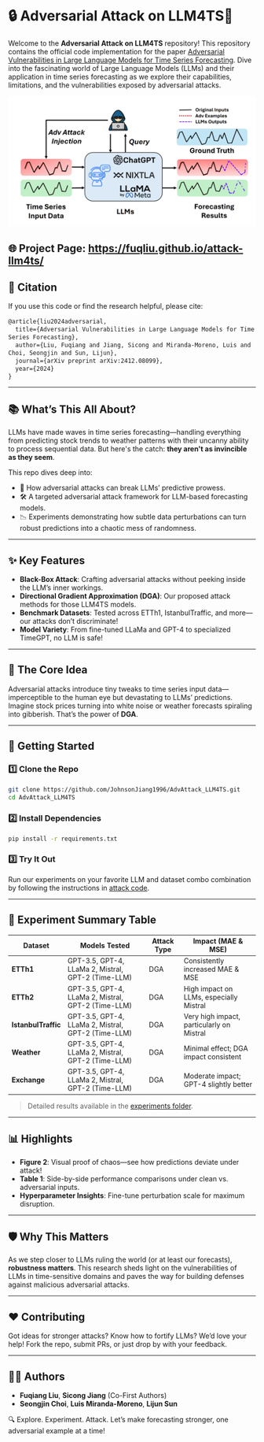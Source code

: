 # 🔒 Adversarial Attack on LLM4TS🚀

Welcome to the **Adversarial Attack on LLM4TS** repository! This repository contains the official code implementation for the paper [Adversarial Vulnerabilities in Large Language Models for Time Series Forecasting](https://arxiv.org/abs/2412.08099). Dive into the fascinating world of Large Language Models (LLMs) and their application in time series forecasting as we explore their capabilities, limitations, and the vulnerabilities exposed by adversarial attacks.

![Adversarial Black-box Attack for LLM in Time Series Forecasting](experiments/attack.png)

🌐 Project Page: https://fuqliu.github.io/attack-llm4ts/
---

## 📜 Citation

If you use this code or find the research helpful, please cite:
```
@article{liu2024adversarial,
  title={Adversarial Vulnerabilities in Large Language Models for Time Series Forecasting},
  author={Liu, Fuqiang and Jiang, Sicong and Miranda-Moreno, Luis and Choi, Seongjin and Sun, Lijun},
  journal={arXiv preprint arXiv:2412.08099},
  year={2024}
}
```

---

## 📚 What’s This All About?

LLMs have made waves in time series forecasting—handling everything from predicting stock trends to weather patterns with their uncanny ability to process sequential data. But here's the catch: **they aren't as invincible as they seem**.

This repo dives deep into:

- 🚧 How adversarial attacks can break LLMs’ predictive prowess.
- 🛠️ A targeted adversarial attack framework for LLM-based forecasting models.
- 📉 Experiments demonstrating how subtle data perturbations can turn robust predictions into a chaotic mess of randomness.

---

## ✨ Key Features

- **Black-Box Attack**: Crafting adversarial attacks without peeking inside the LLM’s inner workings.
- **Directional Gradient Approximation (DGA)**: Our proposed attack methods for those LLM4TS models.
- **Benchmark Datasets**: Tested across ETTh1, IstanbulTraffic, and more—our attacks don’t discriminate!
- **Model Variety**: From fine-tuned LLaMa and GPT-4 to specialized TimeGPT, no LLM is safe!

---

## 🎯 The Core Idea

Adversarial attacks introduce tiny tweaks to time series input data—imperceptible to the human eye but devastating to LLMs’ predictions. Imagine stock prices turning into white noise or weather forecasts spiraling into gibberish. That’s the power of **DGA**. 


---

## 🚀 Getting Started

### 1️⃣ Clone the Repo
```bash
git clone https://github.com/JohnsonJiang1996/AdvAttack_LLM4TS.git
cd AdvAttack_LLM4TS
```

### 2️⃣ Install Dependencies
```bash
pip install -r requirements.txt
```

### 3️⃣ Try It Out
Run our experiments on your favorite LLM and dataset combo combination by following the instructions in  [attack code](attack/).

---

## 🧪 Experiment Summary Table

| Dataset            | Models Tested                                           | Attack Type | Impact (MAE & MSE)                      |
|--------------------|---------------------------------------------------------|-------------|-----------------------------------------|
| **ETTh1**          | GPT-3.5, GPT-4, LLaMa 2, Mistral, GPT-2 (Time-LLM)     | DGA         | Consistently increased MAE & MSE  |
| **ETTh2**          | GPT-3.5, GPT-4, LLaMa 2, Mistral, GPT-2 (Time-LLM)     | DGA         | High impact on LLMs, especially Mistral |
| **IstanbulTraffic**| GPT-3.5, GPT-4, LLaMa 2, Mistral, GPT-2 (Time-LLM)     | DGA         | Very high impact, particularly on Mistral|
| **Weather**        | GPT-3.5, GPT-4, LLaMa 2, Mistral, GPT-2 (Time-LLM)     | DGA         | Minimal effect; DGA impact consistent   |
| **Exchange**       | GPT-3.5, GPT-4, LLaMa 2, Mistral, GPT-2 (Time-LLM)     | DGA         | Moderate impact; GPT-4 slightly better  |

> Detailed results available in the [experiments folder](experiments/).


---

## 📊 Highlights

- **Figure 2**: Visual proof of chaos—see how predictions deviate under attack!
- **Table 1**: Side-by-side performance comparisons under clean vs. adversarial inputs.
- **Hyperparameter Insights**: Fine-tune perturbation scale for maximum disruption.

---

## 🛡️ Why This Matters

As we step closer to LLMs ruling the world (or at least our forecasts), **robustness matters**. This research sheds light on the vulnerabilities of LLMs in time-sensitive domains and paves the way for building defenses against malicious adversarial attacks.

---

## ❤️ Contributing

Got ideas for stronger attacks? Know how to fortify LLMs? We’d love your help! Fork the repo, submit PRs, or just drop by with your feedback.

---

## 👩‍🔬 Authors

- **Fuqiang Liu**, **Sicong Jiang** (Co-First Authors)
- **Seongjin Choi**, **Luis Miranda-Moreno**, **Lijun Sun**


🔍 Explore. Experiment. Attack. Let’s make forecasting stronger, one adversarial example at a time!
